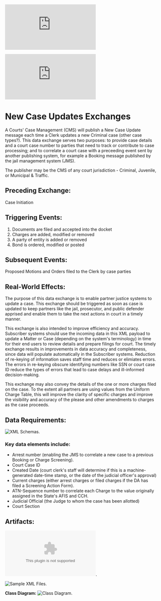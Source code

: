 ![Return to the JTMP landing page](https://github.com/CityOfNewOrleans/JTMP-Data-Exchange-Specs/blob/main/HomePage.md)

![Return to the JTMP landing page](https://github.com/CityOfNewOrleans/JTMP-Data-Exchange-Specs/blob/main/HomePage.md)

# New Case Updates Exchanges

A Courts' Case Management (CMS) will publish a New Case Update message each time a Clerk updates a new Criminal case (other case types?). This data exchange serves two purposes: to provide case details and a court case number to parties that need to track or contribute to case processing; and to correlate a court case with a preceeding event sent by another publishing system, for example a Booking message published by the jail management system (JMS). 

The publisher may be the CMS of any court jurisdiction - Criminal, Juvenile, or Municipal & Traffic. 

## Preceding Exchange: 

Case Initiation

## Triggering Events:

1. Documents are filed and accepted into the docket
2. Charges are added, modified or removed
3. A party of entity is added or removed
4. Bond is ordered, modified or posted

## Subsequent Events:
Proposed Motions and Orders filed to the Clerk by case parties

## Real-World Effects: 

The purpose of this data exchange is to enable partner justice systems to update a case. This exchange should be triggered as soon as case is updated to keep partners like the jail, prosecutor, and public defender apprised and enable them to take the next actions in court in a timely manner. 

This exchange is also intended to improve efficiency and accuracy. Subscriber systems should use the incoming data in this XML payload to update a Matter or Case (depending on the system's terminology) in time for their end users to review details and prepare filings for court. The timely exchange results in improvements in data accuracy and completeness, since data will populate automatically in the Subscriber systems. Reduction of re-keying of information saves staff time and reduces or elimiates errors.  The errors in re-keying obscure identifying numbers like SSN or court case ID reduce the types of errors that lead to case delays and ill-informed decision-making. 

This exchange may also convey the details of the one or more charges filed on the case. To the extent all partners are using values from the Uniform Charge Table, this will improve the clarity of specific charges and improve the visibility and accuracy of the please and other amendments to charges as the case proceeds. 

## Data Requirements:

![XML Schemas](https://github.com/CityOfNewOrleans/JTMP-Data-Exchange-Specs/tree/main/schemas/CaseUpdate_iepd/api/xml_schema).

### Key data elements include:
- Arrest number (enabling the JMS to correlate a new case to a previous Booking or Charge Screening). 
- Court Case ID
- Created Date (court clerk's staff will determine if this is a machine-generated date-time stamp, or the date of the judicial officer's approval)
- Current charges (either arrest charges or filed charges if the DA has filed a Screening Action Form). 
- ATN-Sequence number to correlate each Charge to the value originally assigned in the State's AFIS and CCH. 
- Judicial Official (the Judge to whom the case has been allotted)
- Court Section

## Artifacts:

![Mapping Spreadsheet](https://github.com/CityOfNewOrleans/JTMP-Data-Exchange-Specs/blob/main/schemas/CaseUpdate_iepd/artifacts/CaseInitiation_MappingSpreasheet.xlsx). 

![Sample XML Files](https://github.com/CityOfNewOrleans/JTMP-Data-Exchange-Specs/tree/main/schemas/CaseUpdate_iepd/examples).

**Class Diagram:** 
![Class Diagram](https://github.com/CityOfNewOrleans/JTMP-Data-Exchange-Specs/blob/main/schemas/CaseUpdate_iepd/artifacts/CaseInitiation_ClassDiagram.svg). 


